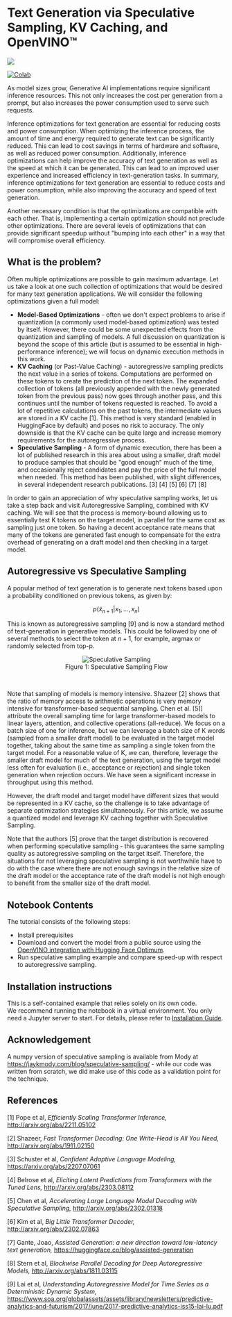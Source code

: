 # Text Generation via Speculative Sampling, KV Caching, and OpenVINO™

<img referrerpolicy="no-referrer-when-downgrade" src="https://static.scarf.sh/a.png?x-pxid=5b5a4db0-7875-4bfb-bdbd-01698b5b1a77&file=notebooks/speculative-sampling/README.md" />


[![Colab](https://colab.research.google.com/assets/colab-badge.svg)](https://colab.research.google.com/github/openvinotoolkit/openvino_notebooks/blob/latest/notebooks/speculative-sampling/speculative-sampling.ipynb)

As model sizes grow, Generative AI implementations require significant inference resources. This not only increases the cost per generation from a prompt, but also increases the power consumption used to serve such requests.

Inference optimizations for text generation are essential for reducing costs and power consumption. When optimizing the inference process, the amount of time and energy required to generate text can be significantly reduced. This can lead to cost savings in terms of hardware and software, as well as reduced power consumption. Additionally, inference optimizations can help improve the accuracy of text generation as well as the speed at which it can be generated. This can lead to an improved user experience and increased efficiency in text-generation tasks. In summary, inference optimizations for text generation are essential to reduce costs and power consumption, while also improving the accuracy and speed of text generation.

Another necessary condition is that the optimizations are compatible with each other. That is, implementing a certain optimization should not preclude other optimizations. There are several levels of optimizations that can provide significant speedup without "bumping into each other" in a way that will compromise overall efficiency.

## What is the problem?

Often multiple optimizations are possible to gain maximum advantage. Let us take a look at one such collection of optimizations that would be desired for many text generation applications. We will consider the following optimizations given a full model:

- **Model-Based Optimizations** - often we don't expect problems to arise if quantization (a commonly used model-based optimization) was tested by itself. However, there could be some unexpected effects from the quantization and sampling of models. A full discussion on quantization is beyond the scope of this article (but is assumed to be essential in high-performance inference); we will focus on dynamic execution methods in this work.
- **KV Caching** (or Past-Value Caching) - autoregressive sampling predicts the next value in a series of tokens. Computations are performed on these tokens to create the prediction of the next token. The expanded collection of tokens (all previously appended with the newly generated token from the previous pass) now goes through another pass, and this continues until the number of tokens requested is reached. To avoid a lot of repetitive calculations on the past tokens, the intermediate values are stored in a KV cache [1]. This method is very standard (enabled in HuggingFace by default) and poses no risk to accuracy. The only downside is that the KV cache can be quite large and increase memory requirements for the autoregressive process.
- **Speculative Sampling** - A form of dynamic execution, there has been a lot of published research in this area about using a smaller, draft model to produce samples that should be "good enough" much of the time, and occasionally reject candidates and pay the price of the full model when needed. This method has been published, with slight differences, in several independent research publications. [3] [4] [5] [6] [7] [8] 

In order to gain an appreciation of why speculative sampling works, let us take a step back and visit Autoregressive Sampling, combined with KV caching. We will see that the process is memory-bound allowing us to essentially test K tokens on the target model, in parallel for the same cost as sampling just one token. So having a decent acceptance rate means that many of the tokens are generated fast enough to compensate for the extra overhead of generating on a draft model and then checking in a target model.

## Autoregressive vs Speculative Sampling
A popular method of text generation is to generate next tokens based upon a probability conditioned on previous tokens, as given by:

$$p(\tilde{x}_{n+1} | x_1, ..., x_n)$$

This is known as autoregressive sampling [9] and is now a standard method of text-generation in generative models. This could be followed by one of several methods to select the token at $n+1$, for example, argmax or randomly selected from top-p. 

<p align="center"><img alt="Speculative Sampling" src="https://user-images.githubusercontent.com/29454499/280659301-49a38beb-e6f3-4a2c-858e-be4ca4491016.png" /> 
<br />Figure 1: Speculative Sampling Flow</p><br />

Note that sampling of models is memory intensive. Shazeer [2] shows that the ratio of memory access to arithmetic operations is very memory intensive for transformer-based sequential sampling. Chen et al. [5]] attribute the overall sampling time for large transformer-based models to linear layers, attention, and collective operations (all-reduce). We focus on a batch size of one for inference, but we can leverage a batch size of K words (sampled from a smaller draft model) to be evaluated in the target model together, taking about the same time as sampling a single token from the target model. For a reasonable value of K, we can, therefore, leverage the smaller draft model for much of the text generation, using the target model less often for evaluation (i.e., acceptance or rejection) and single token generation when rejection occurs. We have seen a significant increase in throughput using this method.

However, the draft model and target model have different sizes that would be represented in a KV cache, so the challenge is to take advantage of separate optimization strategies simultaneously. For this article, we assume a quantized model and leverage KV caching together with Speculative Sampling.

Note that the authors [5] prove that the target distribution is recovered when performing speculative sampling - this guarantees the same sampling quality as autoregressive sampling on the target itself. Therefore, the situations for not leveraging speculative sampling is not worthwhile have to do with the case where there are not enough savings in the relative size of the draft model or the acceptance rate of the draft model is not high enough to benefit from the smaller size of the draft model.

## Notebook Contents

The tutorial consists of the following steps:

- Install prerequisites
- Download and convert the model from a public source using the [OpenVINO integration with Hugging Face Optimum](https://huggingface.co/blog/openvino).
- Run speculative sampling example and compare speed-up with respect to autoregressive sampling.

## Installation instructions

This is a self-contained example that relies solely on its own code.</br>
We recommend running the notebook in a virtual environment. You only need a Jupyter server to start.
For details, please refer to [Installation Guide](../../README.md).


## Acknowledgement

A numpy version of speculative sampling is available from Mody at https://jaykmody.com/blog/speculative-sampling/ - while our code was written from scratch, we did make use of this code as a validation point for the technique.

## References
[1] Pope et al, *Efficiently Scaling Transformer Inference,* http://arxiv.org/abs/2211.05102

[2] Shazeer, *Fast Transformer Decoding: One Write-Head is All You Need,* http://arxiv.org/abs/1911.02150

[3] Schuster et al, *Confident Adaptive Language Modeling,* https://arxiv.org/abs/2207.07061

[4] Belrose et al, *Eliciting Latent Predictions from Transformers with the Tuned Lens,* http://arxiv.org/abs/2303.08112

[5] Chen et al, *Accelerating Large Language Model Decoding with Speculative Sampling,* http://arxiv.org/abs/2302.01318

[6] Kim et al, *Big Little Transformer Decoder,*  http://arxiv.org/abs/2302.07863

[7] Gante, Joao, *Assisted Generation: a new direction toward low-latency text generation,* https://huggingface.co/blog/assisted-generation

[8] Stern et al, *Blockwise Parallel Decoding for Deep Autoregressive Models,* http://arxiv.org/abs/1811.03115

[9] Lai et al, *Understanding Autoregressive Model for Time Series as a Deterministic Dynamic System,*  https://www.soa.org/globalassets/assets/library/newsletters/predictive-analytics-and-futurism/2017/june/2017-predictive-analytics-iss15-lai-lu.pdf


[def]: SpeculativeSampling.png